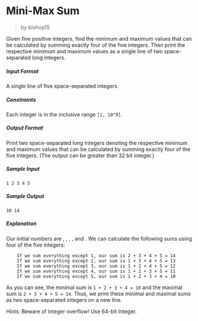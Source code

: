 # Mini-Max Sum
> by bishop15

Given five positive integers, find the minimum and maximum values that
can be calculated by summing exactly four of the five integers. Then
print the respective minimum and maximum values as a single line of two
space-separated long integers.

##### Input Format

A single line of five space-separated integers.

##### Constraints

Each integer is in the inclusive range `[1, 10^9]`.

##### Output Format

Print two space-separated long integers denoting the respective minimum
and maximum values that can be calculated by summing exactly four of the
five integers. (The output can be greater than 32 bit integer.)

##### Sample Input
```
1 2 3 4 5
```

##### Sample Output
```
10 14
```

##### Explanation

Our initial numbers are , , , , and . We can calculate the following
sums using four of the five integers:
```
    If we sum everything except 1, our sum is 2 + 3 + 4 + 5 = 14
    If we sum everything except 2, our sum is 1 + 3 + 4 + 5 = 13
    If we sum everything except 3, our sum is 1 + 2 + 4 + 5 = 12
    If we sum everything except 4, our sum is 1 + 2 + 3 + 5 = 11
    If we sum everything except 5, our sum is 1 + 2 + 3 + 4 = 10
```

As you can see, the minimal sum is `1 + 2 + 3 + 4 = 10` and the maximal
sum is `2 + 3 + 4 + 5 = 14`. Thus, we print these minimal and maximal
sums as two space-separated integers on a new line.

Hints: Beware of integer overflow! Use 64-bit Integer.
